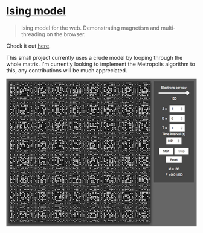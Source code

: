 # [Ising model](https://en.wikipedia.org/?title=Ising_model)

> Ising model for the web. Demonstrating magnetism and multi-threading on the browser.

Check it out [here](http://codepen.io/nelsyeung/pen/atxcr).

This small project currently uses a crude model by looping through the whole matrix. I'm currently looking to implement the Metropolis algorithm to this, any contributions will be much appreciated.

![Ising model simulation](https://raw.githubusercontent.com/nelsyeung/ising-model/master/ising-model-web.jpg "Ising model simulation")
